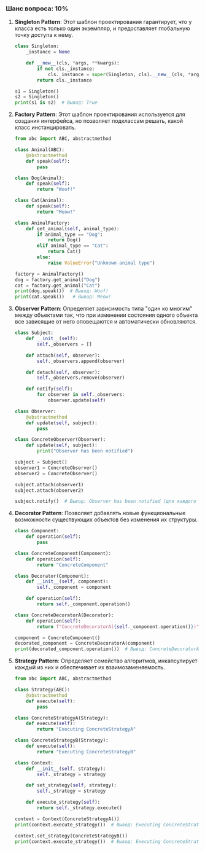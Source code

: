 ### Шанс вопроса: 10%

1. **Singleton Pattern**: Этот шаблон проектирования гарантирует, что у класса есть только один экземпляр, и предоставляет глобальную точку доступа к нему.
    ```python
    class Singleton:
        _instance = None

        def __new__(cls, *args, **kwargs):
            if not cls._instance:
                cls._instance = super(Singleton, cls).__new__(cls, *args, **kwargs)
            return cls._instance

    s1 = Singleton()
    s2 = Singleton()
    print(s1 is s2)  # Вывод: True
    ```

2. **Factory Pattern**: Этот шаблон проектирования используется для создания интерфейса, но позволяет подклассам решать, какой класс инстанцировать.
    ```python
    from abc import ABC, abstractmethod

    class Animal(ABC):
        @abstractmethod
        def speak(self):
            pass

    class Dog(Animal):
        def speak(self):
            return "Woof!"

    class Cat(Animal):
        def speak(self):
            return "Meow!"

    class AnimalFactory:
        def get_animal(self, animal_type):
            if animal_type == "Dog":
                return Dog()
            elif animal_type == "Cat":
                return Cat()
            else:
                raise ValueError("Unknown animal type")

    factory = AnimalFactory()
    dog = factory.get_animal("Dog")
    cat = factory.get_animal("Cat")
    print(dog.speak())  # Вывод: Woof!
    print(cat.speak())   # Вывод: Meow!
    ```

3. **Observer Pattern**: Определяет зависимость типа "один ко многим" между объектами так, что при изменении состояния одного объекта все зависящие от него оповещаются и автоматически обновляются.
    ```python
    class Subject:
        def __init__(self):
            self._observers = []

        def attach(self, observer):
            self._observers.append(observer)

        def detach(self, observer):
            self._observers.remove(observer)

        def notify(self):
            for observer in self._observers:
                observer.update(self)

    class Observer:
        @abstractmethod
        def update(self, subject):
            pass

    class ConcreteObserver(Observer):
        def update(self, subject):
            print("Observer has been notified")

    subject = Subject()
    observer1 = ConcreteObserver()
    observer2 = ConcreteObserver()

    subject.attach(observer1)
    subject.attach(observer2)

    subject.notify()  # Вывод: Observer has been notified (для каждого наблюдателя)
    ```

4. **Decorator Pattern**: Позволяет добавлять новые функциональные возможности существующих объектов без изменения их структуры.
    ```python
    class Component:
        def operation(self):
            pass

    class ConcreteComponent(Component):
        def operation(self):
            return "ConcreteComponent"

    class Decorator(Component):
        def __init__(self, component):
            self._component = component

        def operation(self):
            return self._component.operation()

    class ConcreteDecoratorA(Decorator):
        def operation(self):
            return f"ConcreteDecoratorA({self._component.operation()})"

    component = ConcreteComponent()
    decorated_component = ConcreteDecoratorA(component)
    print(decorated_component.operation())  # Вывод: ConcreteDecoratorA(ConcreteComponent)
    ```

5. **Strategy Pattern**: Определяет семейство алгоритмов, инкапсулирует каждый из них и обеспечивает их взаимозаменяемость.
    ```python
    from abc import ABC, abstractmethod

    class Strategy(ABC):
        @abstractmethod
        def execute(self):
            pass

    class ConcreteStrategyA(Strategy):
        def execute(self):
            return "Executing ConcreteStrategyA"

    class ConcreteStrategyB(Strategy):
        def execute(self):
            return "Executing ConcreteStrategyB"

    class Context:
        def __init__(self, strategy):
            self._strategy = strategy

        def set_strategy(self, strategy):
            self._strategy = strategy

        def execute_strategy(self):
            return self._strategy.execute()

    context = Context(ConcreteStrategyA())
    print(context.execute_strategy())  # Вывод: Executing ConcreteStrategyA

    context.set_strategy(ConcreteStrategyB())
    print(context.execute_strategy())  # Вывод: Executing ConcreteStrategyB
    ```